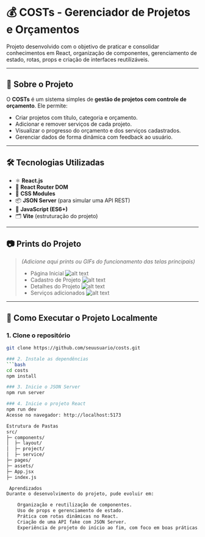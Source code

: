 # 💰 COSTs - Gerenciador de Projetos e Orçamentos

Projeto desenvolvido com o objetivo de praticar e consolidar conhecimentos em React, organização de componentes, gerenciamento de estado, rotas, props e criação de interfaces reutilizáveis.

---

## 📌 Sobre o Projeto

O **COSTs** é um sistema simples de **gestão de projetos com controle de orçamento**. Ele permite:

- Criar projetos com título, categoria e orçamento.
- Adicionar e remover serviços de cada projeto.
- Visualizar o progresso do orçamento e dos serviços cadastrados.
- Gerenciar dados de forma dinâmica com feedback ao usuário.

---

## 🛠 Tecnologias Utilizadas

- ⚛️ **React.js**
- 🧠 **React Router DOM**
- 💅 **CSS Modules**
- 📦 **JSON Server** (para simular uma API REST)
- 📁 **JavaScript (ES6+)**
- 🗂 **Vite** (estruturação do projeto)

---

## 📷 Prints do Projeto

> *(Adicione aqui prints ou GIFs do funcionamento das telas principais)*  
> - Página Inicial  ![alt text](image.png)
> - Cadastro de Projeto ![alt text](image-1.png)
> - Detalhes do Projeto  ![alt text](image.png)
> - Serviços adicionados ![alt text](image-1.png)

---

## 🚀 Como Executar o Projeto Localmente

### 1. Clone o repositório
```bash
git clone https://github.com/seuusuario/costs.git

### 2. Instale as dependências
```bash
cd costs
npm install

### 3. Inicie o JSON Server 
npm run server

### 4. Inicie o projeto React
npm run dev
Acesse no navegador: http://localhost:5173

Estrutura de Pastas
src/
├─ components/
│  ├─ layout/
│  ├─ project/
│  ├─ service/
├─ pages/
├─ assets/
├─ App.jsx
├─ index.js

 Aprendizados
Durante o desenvolvimento do projeto, pude evoluir em:

    Organização e reutilização de componentes.
    Uso de props e gerenciamento de estado.
    Prática com rotas dinâmicas no React.
    Criação de uma API fake com JSON Server.
    Experiência de projeto do início ao fim, com foco em boas práticas.
